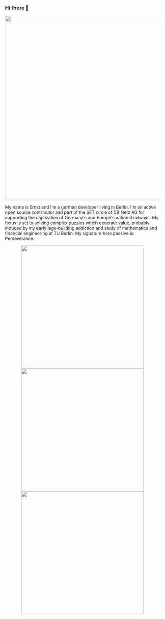 ### Hi there 👋

<p align="center">
	<img src="https://github-readme-quotes.herokuapp.com/quote?quotesUrl=https://raw.githubusercontent.com/ewuerger/ewuerger/main/quotes/quotes.json&theme=tokyonight&animation=default&layout=default&font=default" width=600>
</p>

My name is Ernst and I'm a german developer living in Berlin. I'm an active open source contributor and part of the SET circle of DB Netz AG for supporting the digitization of Germany's and Europe's national railways. My foxus is set to solving complex puzzles which generate value, probably induced by my early lego-building addiction and study of mathematics and financial engineering at TU Berlin. My signature hero passive is: Perseverance.

<p align="center">
	<img src="https://github-readme-stats.vercel.app/api?username=ewuerger&show_icons=true&theme=tokyonight&count_private=true" width=400>
  	<img src="https://github-readme-streak-stats.herokuapp.com?user=ewuerger&hide_border=true&theme=tokyonight" width=400>
	<img src="https://github-readme-stats.vercel.app/api/top-langs/?username=ewuerger&theme=tokyonight&layout=compact" width=400>
</p>
